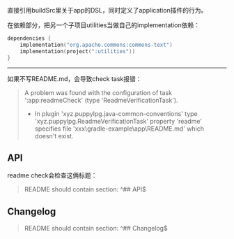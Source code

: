 直接引用buildSrc里关于app的DSL，同时定义了application插件的行为。

在依赖部分，把另一个子项目utilities当做自己的implementation依赖：
```kotlin
dependencies {
    implementation("org.apache.commons:commons-text")
    implementation(project(":utilities"))
}
```

---

如果不写README.md，会导致check task报错：
> A problem was found with the configuration of task ':app:readmeCheck' (type 'ReadmeVerificationTask').
> - In plugin 'xyz.puppylpg.java-common-conventions' type 'xyz.puppylpg.ReadmeVerificationTask' property 'readme' specifies file 'xxx\gradle-example\app\README.md' which doesn't exist.

## API
readme check会检查这俩标题：
> README should contain section: ^## API$

## Changelog
> README should contain section: ^## Changelog$
